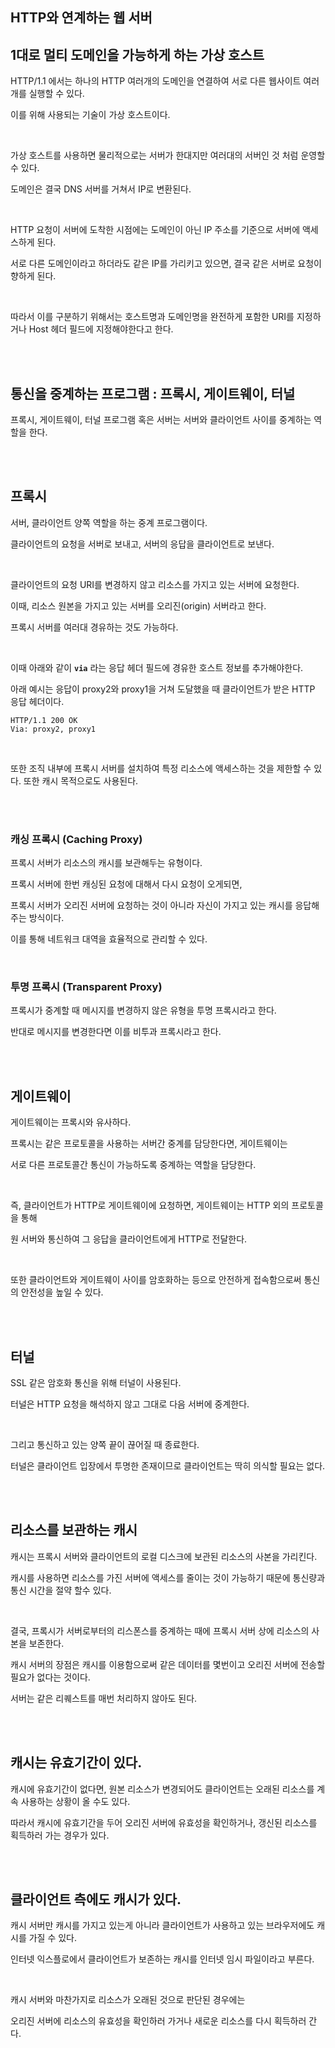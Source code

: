 ## HTTP와 연계하는 웹 서버

## 1대로 멀티 도메인을 가능하게 하는 가상 호스트

HTTP/1.1 에서는 하나의 HTTP 여러개의 도메인을 연결하여 서로 다른 웹사이트 여러개를 실행할 수 있다. 

이를 위해 사용되는 기술이 가상 호스트이다. 

<br/>

가상 호스트를 사용하면 물리적으로는 서버가 한대지만 여러대의 서버인 것 처럼 운영할 수 있다.

도메인은 결국 DNS 서버를 거쳐서 IP로 변환된다. 

<br/>

HTTP 요청이 서버에 도착한 시점에는 도메인이 아닌 IP 주소를 기준으로 서버에 액세스하게 된다. 

서로 다른 도메인이라고 하더라도 같은 IP를 가리키고 있으면, 결국 같은 서버로 요청이 향하게 된다. 

<br/>

따라서 이를 구분하기 위해서는 호스트명과 도메인명을 완전하게 포함한 URI를 지정하거나 Host 헤더 필드에 지정해야한다고 한다.

<br/><br/>

## 통신을 중계하는 프로그램 : 프록시, 게이트웨이, 터널

프록시, 게이트웨이, 터널 프로그램 혹은 서버는 서버와 클라이언트 사이를 중계하는 역할을 한다.

<br/><br/>

## 프록시

서버, 클라이언트 양쪽 역할을 하는 중계 프로그램이다. 

클라이언트의 요청을 서버로 보내고, 서버의 응답을 클라이언트로 보낸다. 

<br/>

클라이언트의 요청 URI를 변경하지 않고 리소스를 가지고 있는 서버에 요청한다. 

이때, 리소스 원본을 가지고 있는 서버를 오리진(origin) 서버라고 한다.

프록시 서버를 여러대 경유하는 것도 가능하다. 

<br/>

이때 아래와 같이 **`via`** 라는 응답 헤더 필드에 경유한 호스트 정보를 추가해야한다. 

아래 예시는 응답이 proxy2와 proxy1을 거쳐 도달했을 때 클라이언트가 받은 HTTP 응답 헤더이다.

```
HTTP/1.1 200 OK
Via: proxy2, proxy1
```

<br/>

또한 조직 내부에 프록시 서버를 설치하여 특정 리소스에 액세스하는 것을 제한할 수 있다. 
또한 캐시 목적으로도 사용된다.

<br/><br/>

### 캐싱 프록시 (Caching Proxy)

프록시 서버가 리소스의 캐시를 보관해두는 유형이다. 

프록시 서버에 한번 캐싱된 요청에 대해서 다시 요청이 오게되면, 

프록시 서버가 오리진 서버에 요청하는 것이 아니라 자신이 가지고 있는 캐시를 응답해주는 방식이다. 

이를 통해 네트워크 대역을 효율적으로 관리할 수 있다.

<br/>

### 투명 프록시 (Transparent Proxy)

프록시가 중계할 때 메시지를 변경하지 않은 유형을 투명 프록시라고 한다. 

반대로 메시지를 변경한다면 이를 비투과 프록시라고 한다.

<br/><br/>

## 게이트웨이

게이트웨이는 프록시와 유사하다. 

프록시는 같은 프로토콜을 사용하는 서버간 중계를 담당한다면, 게이트웨이는 

서로 다른 프로토콜간 통신이 가능하도록 중계하는 역할을 담당한다. 

<br/>

즉, 클라이언트가 HTTP로 게이트웨이에 요청하면, 게이트웨이는 HTTP 외의 프로토콜을 통해 

원 서버와 통신하여 그 응답을 클라이언트에게 HTTP로 전달한다.

<br/>

또한 클라이언트와 게이트웨이 사이를 암호화하는 등으로 안전하게 접속함으로써 통신의 안전성을 높일 수 있다.

<br/><br/>

## 터널

SSL 같은 암호화 통신을 위해 터널이 사용된다. 

터널은 HTTP 요청을 해석하지 않고 그대로 다음 서버에 중계한다. 

<br/>

그리고 통신하고 있는 양쪽 끝이 끊어질 때 종료한다. 

터널은 클라이언트 입장에서 투명한 존재이므로 클라이언트는 딱히 의식할 필요는 없다.

<br/><br/>

## 리소스를 보관하는 캐시

캐시는 프록시 서버와 클라이언트의 로컬 디스크에 보관된 리소스의 사본을 가리킨다.

캐시를 사용하면 리소스를 가진 서버에 액세스를 줄이는 것이 가능하기 때문에 통신량과 통신 시간을 절약 할수 있다.

<br/>

결국, 프록시가 서버로부터의 리스폰스를 중계하는 때에 프록시 서버 상에 리소스의 사본을 보존한다.

캐시 서버의 장점은 캐시를 이용함으로써 같은 데이터를 몇번이고 오리진 서버에 전송할 필요가 없다는 것이다.

서버는 같은 리퀘스트를 매번 처리하지 않아도 된다.

<br/><br/>

## 캐시는 유효기간이 있다.

캐시에 유효기간이 없다면, 원본 리소스가 변경되어도 클라이언트는 
오래된 리소스를 계속 사용하는 상황이 올 수도 있다. 

따라서 캐시에 유효기간을 두어 오리진 서버에 유효성을 확인하거나, 갱신된 리소스를 획득하러 가는 경우가 있다.

<br/><br/>

## 클라이언트 측에도 캐시가 있다.

캐시 서버만 캐시를 가지고 있는게 아니라 클라이언트가 사용하고 있는 브라우저에도 캐시를 가질 수 있다.

인터넷 익스플로에서 클라이언트가 보존하는 캐시를 인터넷 임시 파일이라고 부른다. 

<br/>

캐시 서버와 마찬가지로 리소스가 오래된 것으로 판단된 경우에는 

오리진 서버에 리소스의 유효성을 확인하러 가거나 새로운 리소스를 다시 획득하러 간다.